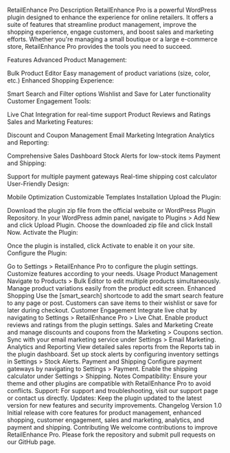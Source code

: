 RetailEnhance Pro
Description
RetailEnhance Pro is a powerful WordPress plugin designed to enhance the experience for online retailers. It offers a suite of features that streamline product management, improve the shopping experience, engage customers, and boost sales and marketing efforts. Whether you're managing a small boutique or a large e-commerce store, RetailEnhance Pro provides the tools you need to succeed.

Features
Advanced Product Management:

Bulk Product Editor
Easy management of product variations (size, color, etc.)
Enhanced Shopping Experience:

Smart Search and Filter options
Wishlist and Save for Later functionality
Customer Engagement Tools:

Live Chat Integration for real-time support
Product Reviews and Ratings
Sales and Marketing Features:

Discount and Coupon Management
Email Marketing Integration
Analytics and Reporting:

Comprehensive Sales Dashboard
Stock Alerts for low-stock items
Payment and Shipping:

Support for multiple payment gateways
Real-time shipping cost calculator
User-Friendly Design:

Mobile Optimization
Customizable Templates
Installation
Upload the Plugin:

Download the plugin zip file from the official website or WordPress Plugin Repository.
In your WordPress admin panel, navigate to Plugins > Add New and click Upload Plugin.
Choose the downloaded zip file and click Install Now.
Activate the Plugin:

Once the plugin is installed, click Activate to enable it on your site.
Configure the Plugin:

Go to Settings > RetailEnhance Pro to configure the plugin settings.
Customize features according to your needs.
Usage
Product Management
Navigate to Products > Bulk Editor to edit multiple products simultaneously.
Manage product variations easily from the product edit screen.
Enhanced Shopping
Use the [smart_search] shortcode to add the smart search feature to any page or post.
Customers can save items to their wishlist or save for later during checkout.
Customer Engagement
Integrate live chat by navigating to Settings > RetailEnhance Pro > Live Chat.
Enable product reviews and ratings from the plugin settings.
Sales and Marketing
Create and manage discounts and coupons from the Marketing > Coupons section.
Sync with your email marketing service under Settings > Email Marketing.
Analytics and Reporting
View detailed sales reports from the Reports tab in the plugin dashboard.
Set up stock alerts by configuring inventory settings in Settings > Stock Alerts.
Payment and Shipping
Configure payment gateways by navigating to Settings > Payment.
Enable the shipping calculator under Settings > Shipping.
Notes
Compatibility: Ensure your theme and other plugins are compatible with RetailEnhance Pro to avoid conflicts.
Support: For support and troubleshooting, visit our support page or contact us directly.
Updates: Keep the plugin updated to the latest version for new features and security improvements.
Changelog
Version 1.0
Initial release with core features for product management, enhanced shopping, customer engagement, sales and marketing, analytics, and payment and shipping.
Contributing
We welcome contributions to improve RetailEnhance Pro. Please fork the repository and submit pull requests on our GitHub page.

